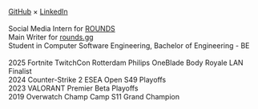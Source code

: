[GitHub](https://github.com/larihama/) × [LinkedIn](https://www.linkedin.com/in/larihama/)<br>
<br>
Social Media Intern for [ROUNDS](https://rounds.gg/)<br>
Main Writer for [rounds.gg](https://rounds.gg/)<br>
Student in Computer Software Engineering, Bachelor of Engineering - BE<br>
<br>
2025 Fortnite TwitchCon Rotterdam Philips OneBlade Body Royale LAN Finalist<br>
2024 Counter-Strike 2 ESEA Open S49 Playoffs<br>
2023 VALORANT Premier Beta Playoffs<br>
2019 Overwatch Champ Camp S11 Grand Champion
